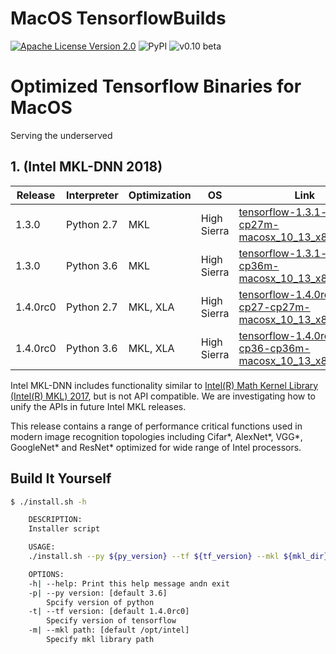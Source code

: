 MacOS TensorflowBuilds
======================
[![Apache License Version 2.0](https://img.shields.io/badge/license-Apache_2.0-green.svg)](LICENSE)
![PyPI](https://img.shields.io/pypi/format/Django.svg)
![v0.10 beta](https://img.shields.io/badge/v0.10-beta-orange.svg)

# Optimized Tensorflow Binaries for MacOS
Serving the underserved

## 1. (Intel MKL-DNN 2018)

| Release  | Interpreter | Optimization | OS          | Link                                                                                                                                                                                       |
|----------|-------------|--------------|-------------|--------------------------------------------------------------------------------------------------------------------------------------------------------------------------------------------|
| 1.3.0    | Python 2.7  | MKL          | High Sierra | [tensorflow-1.3.1-cp27-cp27m-macosx_10_13_x86_64.whl](https://github.com/jjangsangy/MacOS-TensorflowBuilds/raw/master/python2.7/tensorflow-1.3.1-cp27-cp27m-macosx_10_13_x86_64.whl)       |
| 1.3.0    | Python 3.6  | MKL          | High Sierra | [tensorflow-1.3.1-cp36-cp36m-macosx_10_13_x86_64.whl](https://github.com/jjangsangy/MacOS-TensorflowBuilds/raw/master/python3.6/tensorflow-1.3.1-cp36-cp36m-macosx_10_13_x86_64.whl)       |
| 1.4.0rc0 | Python 2.7  | MKL, XLA     | High Sierra | [tensorflow-1.4.0rc0-cp27-cp27m-macosx_10_13_x86_64.whl](https://github.com/jjangsangy/MacOS-TensorflowBuilds/raw/master/python2.7/tensorflow-1.4.0rc0-cp27-cp27m-macosx_10_13_x86_64.whl) |
| 1.4.0rc0 | Python 3.6  | MKL, XLA     | High Sierra | [tensorflow-1.4.0rc0-cp36-cp36m-macosx_10_13_x86_64.whl](https://github.com/jjangsangy/MacOS-TensorflowBuilds/raw/master/python3.6/tensorflow-1.4.0rc0-cp36-cp36m-macosx_10_13_x86_64.whl) |

Intel MKL-DNN includes functionality similar to [Intel(R) Math Kernel
Library (Intel(R) MKL) 2017](https://software.intel.com/en-us/intel-mkl), but is not
API compatible. We are investigating how to unify the APIs in future Intel MKL releases.

This release contains a range of performance critical functions used in modern
image recognition topologies including Cifar\*, AlexNet\*, VGG\*, 
GoogleNet\* and ResNet\* optimized for wide range of Intel processors.

## Build It Yourself

```sh
$ ./install.sh -h

    DESCRIPTION:
    Installer script

    USAGE:
    ./install.sh --py ${py_version} --tf ${tf_version} --mkl ${mkl_dir}

    OPTIONS:
    -h| --help: Print this help message andn exit
    -p| --py version: [default 3.6]
        Spcify version of python
    -t| --tf version: [default 1.4.0rc0]
        Specify version of tensorflow
    -m| --mkl path: [default /opt/intel]
        Specify mkl library path
```